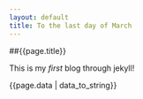 ```yaml
---
layout: default
title: To the last day of March
---
```


##{{page.title}}

This is my *first* blog through jekyll!

{{page.data | data_to_string}}
